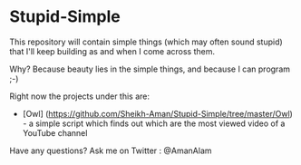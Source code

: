 # Stupid-Simple

This repository will contain simple things (which may often sound stupid) that I'll keep building as and when I come across them.

Why? Because beauty lies in the simple things, and because I can program ;-)

Right now the projects under this are:
 - [Owl] (https://github.com/Sheikh-Aman/Stupid-Simple/tree/master/Owl) - a simple script which finds out which are the most viewed video of a YouTube channel

Have any questions? Ask me on Twitter : @AmanAlam
